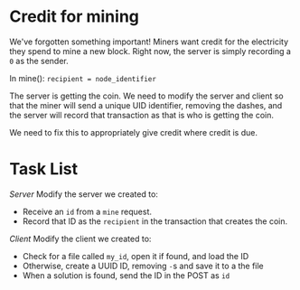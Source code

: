 # Credit for mining

We've forgotten something important!  Miners want credit for the electricity they spend to mine a new block.  Right now, the server is simply recording a `0` as the sender.  

In mine(): `recipient = node_identifier`

The server is getting the coin. We need to modify the server and client so that the miner will send a unique UID identifier, removing the dashes, and the server will record that transaction as that is who is getting the coin.

We need to fix this to appropriately give credit where credit is due. 


# Task List

*Server*
Modify the server we created to:
* Receive an `id` from a `mine` request.
* Record that ID as the `recipient` in the transaction that creates the coin.

*Client*
Modify the client we created to:
* Check for a file called `my_id`, open it if found, and load the ID
* Otherwise, create a UUID ID, removing `-`s and save it to a the file
* When a solution is found, send the ID in the POST as `id`